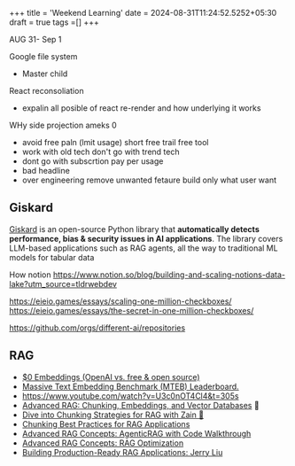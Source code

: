 +++
title = 'Weekend Learning'
date = 2024-08-31T11:24:52.5252+05:30
draft = true
tags =[]
+++ 


AUG 31- Sep 1

Google file system
- Master child 

React reconsoliation
- expalin all posible of react re-render and how underlying it works


WHy side projection ameks 0
 - avoid free paln (lmit usage) short free trail free tool
 - work with old tech don't go with trend tech
 - dont go with subscrtion pay per usage 
 - bad headline
 - over engineering remove unwanted fetaure build only what user want


## Giskard

[Giskard](https://github.com/Giskard-AI/giskard) is an open-source Python library that **automatically detects performance, bias & security issues in AI applications**. The library covers LLM-based applications such as RAG agents, all the way to traditional ML models for tabular data


How notion 
https://www.notion.so/blog/building-and-scaling-notions-data-lake?utm_source=tldrwebdev

https://eieio.games/essays/scaling-one-million-checkboxes/
https://eieio.games/essays/the-secret-in-one-million-checkboxes/




https://github.com/orgs/different-ai/repositories




## RAG
- [$0 Embeddings (OpenAI vs. free & open source)](https://www.youtube.com/watch?v=QdDoFfkVkcw )
- [Massive Text Embedding Benchmark (MTEB) Leaderboard.](https://huggingface.co/spaces/mteb/leaderboard )
- https://www.youtube.com/watch?v=U3c0nOT4Cl4&t=305s
- [Advanced RAG: Chunking, Embeddings, and Vector Databases](https://www.youtube.com/watch?v=tTW3dOfyCpE&t=1026s) 🚀
- [Dive into Chunking Strategies for RAG with Zain 💚]( https://www.youtube.com/watch?v=LuhBgmwQeqw)
- [Chunking Best Practices for RAG Applications](https://www.youtube.com/watch?v=uhVMFZjUOJI)
- [Advanced RAG Concepts: AgenticRAG with Code Walkthrough](https://www.youtube.com/watch?v=TuV0dFxrSh4) 
- [Advanced RAG Concepts: RAG Optimization](https://www.youtube.com/watch?v=5-l_43wDhUE)
- [Building Production-Ready RAG Applications: Jerry Liu](https://www.youtube.com/watch?v=TRjq7t2Ms5I)
